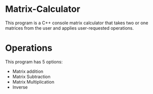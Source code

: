 # Matrix-Calculator
This program is a C++ console matrix calculator that takes two or one matrices from the user and applies user-requested operations.
# Operations
This program has 5 options:
- Matrix addition
- Matrix Subtraction
- Matrix Multiplication
- Inverse
